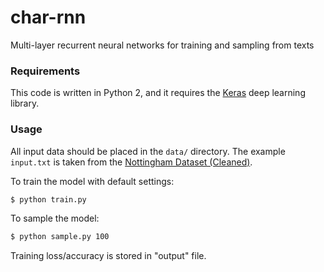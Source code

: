 # char-rnn

Multi-layer recurrent neural networks for training and sampling from texts
### Requirements

This code is written in Python 2, and it requires the [Keras](https://keras.io) deep learning library.

### Usage

All input data should be placed in the `data/` directory. The example `input.txt` is taken from the [Nottingham Dataset (Cleaned)](https://github.com/jukedeck/nottingham-dataset).

To train the model with default settings:
```bash
$ python train.py
```

To sample the model:
```bash
$ python sample.py 100
```

Training loss/accuracy is stored in "output" file.
